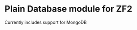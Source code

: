 Plain Database module for ZF2
==============================
Currently includes support for MongoDB
